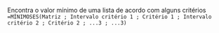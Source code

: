 Encontra o valor mínimo de uma lista de acordo com alguns critérios
`=MÍNIMOSES(Matriz ; Intervalo critério 1 ; Critério 1 ; Intervalo critério 2 ; Critério 2 ; ...3 ; ...3)`